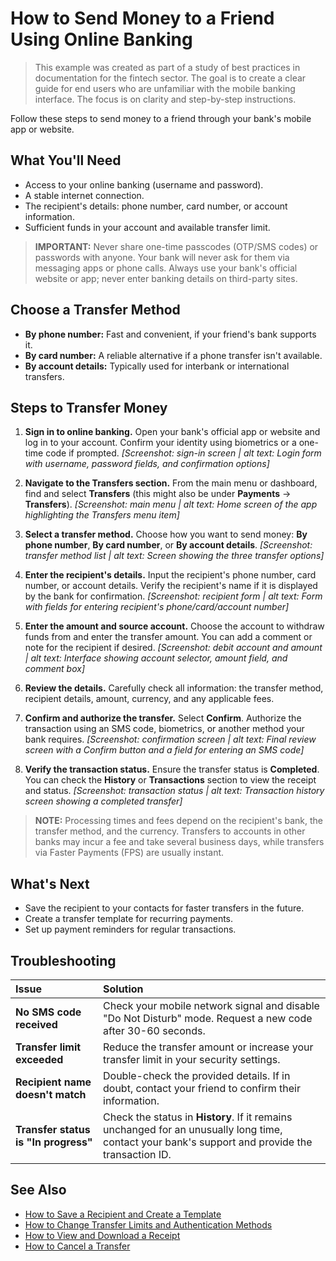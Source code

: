 # How to Send Money to a Friend Using Online Banking

> This example was created as part of a study of best practices in documentation for the fintech sector. The goal is to create a clear guide for end users who are unfamiliar with the mobile banking interface. The focus is on clarity and step-by-step instructions.

Follow these steps to send money to a friend through your bank's mobile app or website.

## What You'll Need

*   Access to your online banking (username and password).
*   A stable internet connection.
*   The recipient's details: phone number, card number, or account information.
*   Sufficient funds in your account and available transfer limit.

> **IMPORTANT:** Never share one-time passcodes (OTP/SMS codes) or passwords with anyone. Your bank will never ask for them via messaging apps or phone calls. Always use your bank's official website or app; never enter banking details on third-party sites.

## Choose a Transfer Method

*   **By phone number:** Fast and convenient, if your friend's bank supports it.
*   **By card number:** A reliable alternative if a phone transfer isn't available.
*   **By account details:** Typically used for interbank or international transfers.

## Steps to Transfer Money

1.  **Sign in to online banking.**
    Open your bank's official app or website and log in to your account. Confirm your identity using biometrics or a one-time code if prompted.
    *[Screenshot: sign-in screen | alt text: Login form with username, password fields, and confirmation options]*

2.  **Navigate to the Transfers section.**
    From the main menu or dashboard, find and select **Transfers** (this might also be under **Payments** → **Transfers**).
    *[Screenshot: main menu | alt text: Home screen of the app highlighting the Transfers menu item]*

3.  **Select a transfer method.**
    Choose how you want to send money: **By phone number**, **By card number**, or **By account details**.
    *[Screenshot: transfer method list | alt text: Screen showing the three transfer options]*

4.  **Enter the recipient's details.**
    Input the recipient's phone number, card number, or account details. Verify the recipient's name if it is displayed by the bank for confirmation.
    *[Screenshot: recipient form | alt text: Form with fields for entering recipient's phone/card/account number]*

5.  **Enter the amount and source account.**
    Choose the account to withdraw funds from and enter the transfer amount. You can add a comment or note for the recipient if desired.
    *[Screenshot: debit account and amount | alt text: Interface showing account selector, amount field, and comment box]*

6.  **Review the details.**
    Carefully check all information: the transfer method, recipient details, amount, currency, and any applicable fees.

7.  **Confirm and authorize the transfer.**
    Select **Confirm**. Authorize the transaction using an SMS code, biometrics, or another method your bank requires.
    *[Screenshot: confirmation screen | alt text: Final review screen with a Confirm button and a field for entering an SMS code]*

8.  **Verify the transaction status.**
    Ensure the transfer status is **Completed**. You can check the **History** or **Transactions** section to view the receipt and status.
    *[Screenshot: transaction status | alt text: Transaction history screen showing a completed transfer]*

> **NOTE:** Processing times and fees depend on the recipient's bank, the transfer method, and the currency. Transfers to accounts in other banks may incur a fee and take several business days, while transfers via Faster Payments (FPS) are usually instant.

## What's Next

*   Save the recipient to your contacts for faster transfers in the future.
*   Create a transfer template for recurring payments.
*   Set up payment reminders for regular transactions.

## Troubleshooting

| Issue | Solution |
| :--- | :--- |
| **No SMS code received** | Check your mobile network signal and disable "Do Not Disturb" mode. Request a new code after 30-60 seconds. |
| **Transfer limit exceeded** | Reduce the transfer amount or increase your transfer limit in your security settings. |
| **Recipient name doesn't match** | Double-check the provided details. If in doubt, contact your friend to confirm their information. |
| **Transfer status is "In progress"** | Check the status in **History**. If it remains unchanged for an unusually long time, contact your bank's support and provide the transaction ID. |

## See Also

*   [How to Save a Recipient and Create a Template]()
*   [How to Change Transfer Limits and Authentication Methods]()
*   [How to View and Download a Receipt]()
*   [How to Cancel a Transfer]()